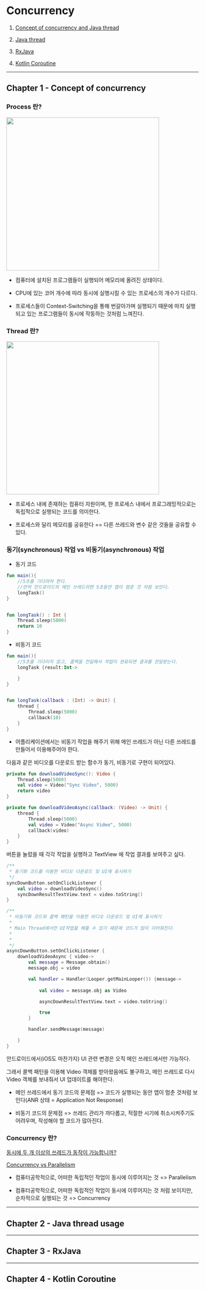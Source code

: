 # Concurrency


1. [Concept of concurrency and Java thread](#chapter-1---Concept-of-concurrency)

2. [Java thread](#chapter-2---java-thread-usage)

3. [RxJava](#chapter-3---rxjava)

4. [Kotlin Coroutine](#chapter-4---kotlin-coroutine)

----
## Chapter 1 - Concept of concurrency

### Process 란?

<img src="https://www.lifewire.com/thmb/oZ-AvDqj9BBr8gKjGA9ammL7CAc=/768x0/filters:no_upscale():max_bytes(150000):strip_icc():format(webp)/2017-06-19-59483de05f9b58d58affe9eb.png" width=400>

* 컴퓨터에 설치된 프로그램들이 실행되어 메모리에 올려진 상태이다.

* CPU에 있는 코어 개수에 따라 동시에 실행시킬 수 있는 프로세스의 개수가 다르다.

* 프로세스들이 Context-Switching을 통해 번갈아가며 실행되기 때문에 마치 실행되고 있는 프로그램들이 동시에 작동하는 것처럼 느껴진다.




### Thread 란?

<img src="https://i.stack.imgur.com/IwE9m.png" width=400>

* 프로세스 내에 존재하는 컴퓨터 자원이며, 한 프로세스 내에서 프로그래밍적으로는 독립적으로 실행되는 코드를 의미한다.

* 프로세스와 달리 메모리를 공유한다 == 다른 쓰레드와 변수 같은 것들을 공유할 수 있다.




### 동기(synchronous) 작업 vs 비동기(asynchronous) 작업


* 동기 코드

```kotlin
fun main(){
    //5초를 기다려야 한다.
    //만약 안드로이드의 메인 쓰레드라면 5초동안 앱이 멈춘 것 처럼 보인다.
    longTask()
}


fun longTask() : Int {
    Thread.sleep(5000)
    return 10
}
```

* 비동기 코드

```kotlin
fun main(){
    //5초를 기다리지 않고, 콜백을 전달해서 작업이 완료되면 결과를 전달받는다.
    longTask {result:Int->

    }
}


fun longTask(callback : (Int) -> Unit) {
    thread {
        Thread.sleep(5000)
        callback(10)
    }
}
```

* 어플리케이션에서는 비동기 작업을 해주기 위해 메인 쓰레드가 아닌 다른 쓰레드를 만들어서 이용해주어야 한다.


다음과 같은 비디오를 다운로드 받는 함수가 동기, 비동기로 구현이 되어있다.

```kotlin
private fun downloadVideoSync(): Video {
    Thread.sleep(5000)
    val video = Video("Sync Video", 5000)
    return video
}

private fun downloadVideoAsync(callback: (Video) -> Unit) {
    thread {
        Thread.sleep(5000)
        val video = Video("Async Video", 5000)
        callback(video)
    }
}
```

버튼을 눌렀을 때 각각 작업을 실행하고 TextView 에 작업 결과를 보여주고 싶다.

```kotlin
/**
 * 동기화 코드를 이용한 비디오 다운로드 및 UI에 표시하기
 */
syncDownButton.setOnClickListener {
    val video = downloadVideoSync()
    syncDownResultTextView.text = video.toString()
}

/**
 * 비동기화 코드와 콜백 패턴을 이용한 비디오 다운로드 및 UI에 표시하기
 * 
 * Main Thread에서만 UI작업을 해줄 수 있기 때문에 코드가 많이 더러워진다.
 * 
 * 
 */
asyncDownButton.setOnClickListener {
    downloadVideoAsync { video->
        val message = Message.obtain()
        message.obj = video

        val handler = Handler(Looper.getMainLooper()) {message->
            
            val video = message.obj as Video

            asyncDownResultTextView.text = video.toString()

            true
        }

        handler.sendMessage(message)

    }
}
```

안드로이드에서(iOS도 마찬가지) UI 관련 변경은 오직 메인 쓰레드에서만 가능하다.

그래서 콜백 패턴을 이용해 Video 객체를 받아왔음에도 불구하고, 메인 쓰레드로 다시 Video 객체를 보내줘서 UI 업데이트를 해야한다.

* 메인 쓰레드에서 동기 코드의 문제점 => 코드가 실행되는 동안 앱이 멈춘 것처럼 보인다(ANR 상태 = Application Not Response)

* 비동기 코드의 문제점 => 쓰레드 관리가 까다롭고, 적절한 시기에 취소시켜주기도 어려우며, 작성해야 할 코드가 많아진다.




### Concurrency 란?

[동시에 두 개 이상의 쓰레드가 동작이 가능합니까?](https://stackoverflow.com/questions/19324306/running-two-threads-at-the-same-time)

[Concurrency vs Parallelism](https://www.quora.com/What-is-concurrency-in-programming)


* 컴퓨터공학적으로, 어떠한 독립적인 작업이 동시에 이루어지는 것 => Parallelism

* 컴퓨터공학적으로, 어떠한 독립적인 작업이 동시에 이루어지는 것 처럼 보이지만, 순차적으로 실행되는 것 => Concurrency


----
## Chapter 2 - Java thread usage








----
## Chapter 3 - RxJava



----
## Chapter 4 - Kotlin Coroutine
